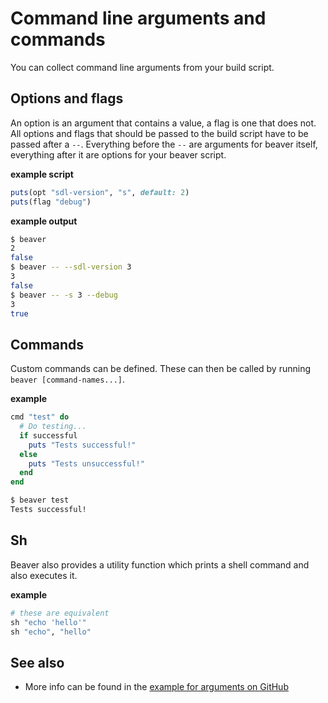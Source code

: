 # Command line arguments and commands

You can collect command line arguments from your build script.

## Options and flags

An option is an argument that contains a value, a flag is one that does not.
All options and flags that should be passed to the build script have to be passed
after a `--`. Everything before the `--` are arguments for beaver itself, everything
after it are options for your beaver script.

**example script**

```ruby
puts(opt "sdl-version", "s", default: 2)
puts(flag "debug")
```

**example output**

```sh
$ beaver
2
false
$ beaver -- --sdl-version 3
3
false
$ beaver -- -s 3 --debug
3
true
```

## Commands

Custom commands can be defined. These can then be called by running `beaver [command-names...]`.

**example**

```ruby
cmd "test" do
  # Do testing...
  if successful
    puts "Tests successful!"
  else
    puts "Tests unsuccessful!"
  end
end
```

```sh
$ beaver test
Tests successful!
```

## Sh

Beaver also provides a utility function which prints a shell command and also executes it.

**example**

```ruby
# these are equivalent
sh "echo 'hello'"
sh "echo", "hello"
```

## See also

- More info can be found in the [example for arguments on GitHub](https://github.com/Jomy10/beaver/blob/master/examples/arguments/beaver.rb)

